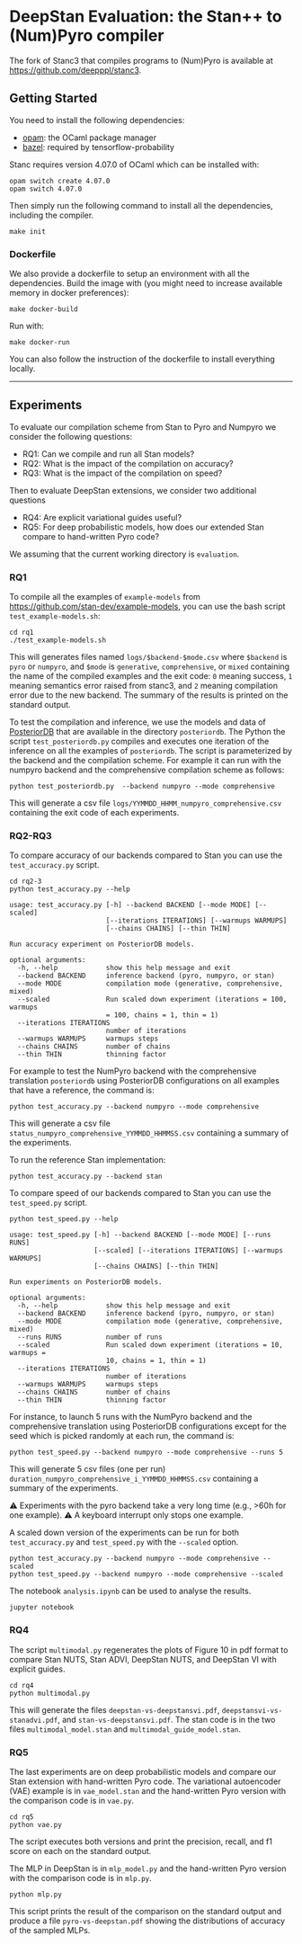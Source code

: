 # DeepStan Evaluation: the Stan++ to (Num)Pyro compiler

The fork of Stanc3 that compiles programs to (Num)Pyro is available at https://github.com/deepppl/stanc3.

## Getting Started

You need to install the following dependencies:
- [opam](https://opam.ocaml.org/): the OCaml package manager
- [bazel](https://bazel.build/): required by tensorflow-probability

Stanc requires version 4.07.0 of OCaml which can be installed with:
```
opam switch create 4.07.0
opam switch 4.07.0
```

Then simply run the following command to install all the dependencies, including the compiler.
```
make init
```

### Dockerfile

We also provide a dockerfile to setup an environment with all the dependencies.
Build the image with (you might need to increase available memory in docker preferences):
```
make docker-build
```

Run with:
```
make docker-run
```

You can also follow the instruction of the dockerfile to install everything locally.

------------------------------------------------------------------

## Experiments

To evaluate our compilation scheme from Stan to Pyro and Numpyro we consider the following questions:
- RQ1: Can we compile and run all Stan models?
- RQ2: What is the impact of the compilation on accuracy?
- RQ3: What is the impact of the compilation on speed?

Then to evaluate DeepStan extensions, we consider two additional questions
- RQ4: Are explicit variational guides useful?
- RQ5: For deep probabilistic models, how does our extended Stan compare to hand-written Pyro code?

We assuming that the current working directory is `evaluation`.

### RQ1

To compile all the examples of `example-models` from https://github.com/stan-dev/example-models, you can use the bash script `test_example-models.sh`:

```
cd rq1
./test_example-models.sh
```

This will generates files named `logs/$backend-$mode.csv` where `$backend` is `pyro` or `numpyro`, and `$mode` is `generative`, `comprehensive`, or `mixed` containing the name of the compiled examples and the exit code:
`0` meaning success,
`1` meaning semantics error raised from stanc3,
and `2` meaning compilation error due to the new backend.
The summary of the results is printed on the standard output.

To test the compilation and inference, we use the models and data of [PosteriorDB](https://github.com/stan-dev/posteriordb) that are available in the directory `posteriordb`.
The Python the script `test_posteriordb.py` compiles and executes one iteration of the inference on all the examples of `posteriordb`.
The script is parameterized by the backend and the compilation scheme.
For example it can run with the numpyro backend and the comprehensive compilation scheme as follows:

```
python test_posteriordb.py  --backend numpyro --mode comprehensive
```

This will generate a csv file `logs/YYMMDD_HHMM_numpyro_comprehensive.csv` containing the exit code of each experiments.

### RQ2-RQ3

To compare accuracy of our backends compared to Stan you can use the `test_accuracy.py` script.

```
cd rq2-3
python test_accuracy.py --help

usage: test_accuracy.py [-h] --backend BACKEND [--mode MODE] [--scaled]
                        [--iterations ITERATIONS] [--warmups WARMUPS]
                        [--chains CHAINS] [--thin THIN]

Run accuracy experiment on PosteriorDB models.

optional arguments:
  -h, --help            show this help message and exit
  --backend BACKEND     inference backend (pyro, numpyro, or stan)
  --mode MODE           compilation mode (generative, comprehensive, mixed)
  --scaled              Run scaled down experiment (iterations = 100, warmups
                        = 100, chains = 1, thin = 1)
  --iterations ITERATIONS
                        number of iterations
  --warmups WARMUPS     warmups steps
  --chains CHAINS       number of chains
  --thin THIN           thinning factor
```

For example to test the NumPyro backend with the comprehensive translation `posteriordb` using PosteriorDB configurations on all examples that have a reference, the command is:

```
python test_accuracy.py --backend numpyro --mode comprehensive
```

This will generate a csv file `status_numpyro_comprehensive_YYMMDD_HHMMSS.csv` containing a summary of the experiments.

To run the reference Stan implementation:

```
python test_accuracy.py --backend stan
```

To compare speed of our backends compared to Stan you can use the `test_speed.py` script.

```
python test_speed.py --help

usage: test_speed.py [-h] --backend BACKEND [--mode MODE] [--runs RUNS]
                     [--scaled] [--iterations ITERATIONS] [--warmups WARMUPS]
                     [--chains CHAINS] [--thin THIN]

Run experiments on PosteriorDB models.

optional arguments:
  -h, --help            show this help message and exit
  --backend BACKEND     inference backend (pyro, numpyro, or stan)
  --mode MODE           compilation mode (generative, comprehensive, mixed)
  --runs RUNS           number of runs
  --scaled              Run scaled down experiment (iterations = 10, warmups =
                        10, chains = 1, thin = 1)
  --iterations ITERATIONS
                        number of iterations
  --warmups WARMUPS     warmups steps
  --chains CHAINS       number of chains
  --thin THIN           thinning factor
```

For instance, to launch 5 runs with the NumPyro backend and the comprehensive translation using PosteriorDB configurations except for the seed which is picked randomly at each run, the command is:

```
python test_speed.py --backend numpyro --mode comprehensive --runs 5
```

This will generate 5 csv files (one per run) `duration_numpyro_comprehensive_i_YYMMDD_HHMMSS.csv` containing a summary of the experiments.


:warning: Experiments with the pyro backend take a very long time (e.g., >60h for one example).
:warning: A keyboard interrupt only stops one example.

A scaled down version of the experiments can be run for both `test_accuracy.py` and `test_speed.py` with the `--scaled` option.

```
python test_accuracy.py --backend numpyro --mode comprehensive --scaled
python test_speed.py --backend numpyro --mode comprehensive --scaled
```


The notebook `analysis.ipynb` can be used to analyse the results.

```
jupyter notebook
```

### RQ4

The script `multimodal.py` regenerates the plots of Figure 10 in pdf format to compare Stan NUTS, Stan ADVI, DeepStan NUTS, and DeepStan VI with explicit guides.

```
cd rq4
python multimodal.py
```

This will generate the files  `deepstan-vs-deepstansvi.pdf`, `deepstansvi-vs-stanadvi.pdf`, and `stan-vs-deepstansvi.pdf`.
The stan code is in the two files `multimodal_model.stan` and `multimodal_guide_model.stan`.

### RQ5

The last experiments are on deep probabilistic models and compare our Stan extension with hand-written Pyro code.
The variational autoencoder (VAE) example is in `vae_model.stan` and the hand-written Pyro version with the comparison code is in `vae.py`.

```
cd rq5
python vae.py
```

The script executes both versions and print the precision, recall, and f1 score on each on the standard output.

The MLP in DeepStan is in `mlp_model.py` and the hand-written Pyro version with the comparison code is in `mlp.py`.

```
python mlp.py
```

This script prints the result of the comparison on the standard output and produce a file `pyro-vs-deepstan.pdf` showing the distributions of accuracy of the sampled MLPs.
